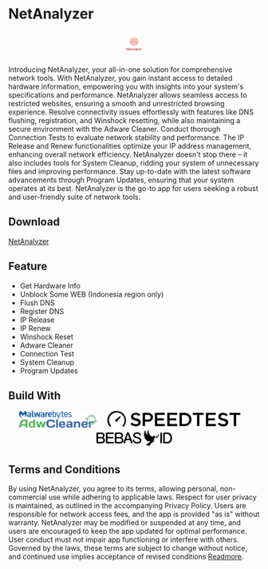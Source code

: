 # NetAnalyzer

<p align="center">
  <img src="https://raw.githubusercontent.com/ranggirahman/NetAnalyzer/main/Resources/Icon.png" height="50" title="NetAnalyzer">
</p>

Introducing NetAnalyzer, your all-in-one solution for comprehensive network tools. With NetAnalyzer, you gain instant access to detailed hardware information, empowering you with insights into your system's specifications and performance. NetAnalyzer allows seamless access to restricted websites, ensuring a smooth and unrestricted browsing experience. Resolve connectivity issues effortlessly with features like DNS flushing, registration, and Winshock resetting, while also maintaining a secure environment with the Adware Cleaner. Conduct thorough Connection Tests to evaluate network stability and performance. The IP Release and Renew functionalities optimize your IP address management, enhancing overall network efficiency. NetAnalyzer doesn't stop there – it also includes tools for System Cleanup, ridding your system of unnecessary files and improving performance. Stay up-to-date with the latest software advancements through Program Updates, ensuring that your system operates at its best. NetAnalyzer is the go-to app for users seeking a robust and user-friendly suite of network tools.



## Download
[NetAnalyzer](https://github.com/ranggirahman/NetAnalyzer/releases)



## Feature
- Get Hardware Info
- Unblock Some WEB (Indonesia region only)
- Flush DNS
- Register DNS
- IP Release
- IP Renew
- Winshock Reset
- Adware Cleaner
- Connection Test
- System Cleanup
- Program Updates

  

## Build With 
<p align="center">
  <img src="https://raw.githubusercontent.com/ranggirahman/NetAnalyzer/main/Resources/adwarecleaner.png" height="35" title="Adware Cleaner">
  &nbsp;&nbsp;&nbsp;
  <img src="https://raw.githubusercontent.com/ranggirahman/NetAnalyzer/main/Resources/speedtestnet.png" height="35" alt="Speedtest.net">
  &nbsp;&nbsp;&nbsp;
  <img src="https://raw.githubusercontent.com/ranggirahman/NetAnalyzer/main/Resources/bebasid.png" height="35" alt="BebasID">
</p>



## Terms and Conditions
By using NetAnalyzer, you agree to its terms, allowing personal, non-commercial use while adhering to applicable laws. Respect for user privacy is maintained, as outlined in the accompanying Privacy Policy. Users are responsible for network access fees, and the app is provided "as is" without warranty. NetAnalyzer may be modified or suspended at any time, and users are encouraged to keep the app updated for optimal performance. User conduct must not impair app functioning or interfere with others. Governed by the laws, these terms are subject to change without notice, and continued use implies acceptance of revised conditions [Readmore](https://github.com/ranggirahman/NetAnalyzer/blob/main/Resources/Terms%20and%20Condition.md).
